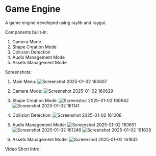 # Game Engine
A game engine developed using raylib and raygui.

Components built-in:
1. Camera Mode
2. Shape Creation Mode
3. Coliision Detection
4. Audio Management Mode
5. Assets Management Mode


Screenshots: 
1. Main Menu:
![Screenshot 2025-01-02 160607](https://github.com/user-attachments/assets/3cde6515-3c3a-4d56-887e-ce4eba4cb0c3)

1. Camera Mode:
![Screenshot 2025-01-02 160629](https://github.com/user-attachments/assets/c38404a8-fa4e-4e32-94dc-d66db468f33b)

3. Shape Creation Mode:
![Screenshot 2025-01-02 160642](https://github.com/user-attachments/assets/3b152c6e-4a30-4d0a-a1a8-343439ede408)
![Screenshot 2025-01-02 161141](https://github.com/user-attachments/assets/309e7491-8265-4d98-bcf5-a1f54306dde7)

4. Collision Detection:
![Screenshot 2025-01-02 161208](https://github.com/user-attachments/assets/64db0999-a1d1-4c48-b03a-5998a9a21b18)

5. Audio Management Mode:
![Screenshot 2025-01-02 160651](https://github.com/user-attachments/assets/f23cc9c9-f69e-4838-900c-39e54cde3b3b)
![Screenshot 2025-01-02 161246](https://github.com/user-attachments/assets/e52e93f5-eb4e-41ea-8893-24a14ea93ff0)
![Screenshot 2025-01-02 161639](https://github.com/user-attachments/assets/25262091-4ebc-4fa1-bdd1-bf75d5582d84)

7. Assets Management Mode:
![Screenshot 2025-01-02 161832](https://github.com/user-attachments/assets/ef77bb7f-74a0-4621-8aaa-3af4537347de)


Video Short Intro: 
